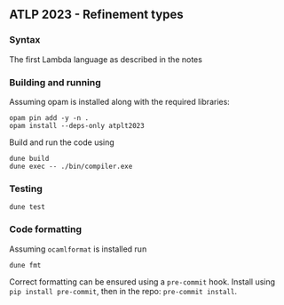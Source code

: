 ## ATLP 2023 - Refinement types

### Syntax

The first Lambda language as described in the notes

### Building and running

Assuming opam is installed along with the required libraries:

```
opam pin add -y -n .
opam install --deps-only atplt2023
```

Build and run the code using

```
dune build
dune exec -- ./bin/compiler.exe
```

### Testing

```
dune test
```

### Code formatting

Assuming `ocamlformat` is installed run

```
dune fmt
```

Correct formatting can be ensured using a `pre-commit` hook.
Install using `pip install pre-commit`, then in the repo: `pre-commit install`.
